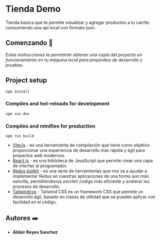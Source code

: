 # Tienda Demo

Tienda basica que te permite visualizar y agregar productos a tu carrito consumiendo una api local con formato json.

## Comenzando 🚀

_Estas instrucciones te permitirán obtener una copia del proyecto en funcionamiento en tu máquina local para propósitos de desarrollo y pruebas._

## Project setup
```
npm install
```
### Compiles and hot-reloads for development
```
npm run dev
```
### Compiles and minifies for production
```
npm run build
```

* [ViteJs](https://vitejs.dev) - es una herramienta de compilación que tiene como objetivo proporcionar una experiencia de desarrollo más rápida y ágil para proyectos web modernos.
* [React js](https://es.react.dev/) - es una biblioteca de JavaScript que permite crear una capa de interfaz al programador. 
* [Redux toolkit](https://redux-toolkit.js.org/) - es una serie de herramientas que nos va a ayudar a implementar Redux en nuestras aplicaciones de una forma aún más sencilla, permitiéndonos escribir código más eficiente y acelerar los procesos de desarrollo.
* [Tailwindcss](https://tailwindcss.com/) - Tailwind CSS es un framework CSS que permite un desarrollo ágil, basado en clases de utilidad que se pueden aplicar con facilidad en el código.

## Autores ✒️

* **Aldair Reyes Sanchez**
